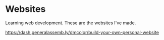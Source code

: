 # Websites
Learning web development. These are the websites I've made.

https://dash.generalassemb.ly/dmcolor/build-your-own-personal-website

